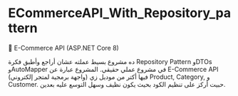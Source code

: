 # ECommerceAPI_With_Repository_pattern
🛒 E-Commerce API (ASP.NET Core 8)

ده مشروع بسيط عملته عشان أراجع وأطبق فكرة Repository Pattern وDTOs وAutoMapper في مشروع عملي حقيقي.
المشروع عبارة عن E-Commerce API (واجهة برمجية لمتجر إلكتروني) فيها أكتر من موديل زي Product, Category, و Customer.
حبيت أركز على تنظيم الكود بحيث يكون نظيف وسهل التوسع عليه بعدين.
